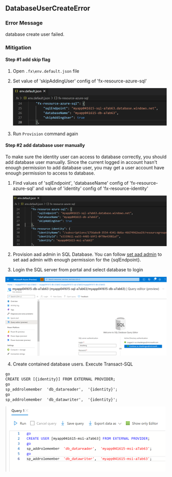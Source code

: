 ## DatabaseUserCreateError

### Error Message

database <database> create user <user> failed. 

### Mitigation

#### Step #1 add skip flag
1. Open `.fx\env.default.json` file
1. Set value of 'skipAddingUser' config of 'fx-resource-azure-sql' 

   ![image](../images/fx-core/sql/add-flag.png)

1. Run `Provision` command again

#### Step #2 add database user manually

To make sure the identity user can access to database correctly, you should add database user manually.
Since the current logged in account hasn't enough permission to add database user, you may get a user account have enough permission to access to database. 
1. Find values of 'sqlEndpoint', 'databaseName' config of 'fx-resource-azure-sql' and value of 'identity' config of 'fx-resource-identity'

   ![image](../images/fx-core/sql/config.png)

1. Provision aad admin in SQL Database. You can follow [set aad admin](https://docs.microsoft.com/en-us/azure/azure-sql/database/authentication-aad-configure?tabs=azure-powershell#provision-azure-ad-admin-sql-database) to set aad admin with enough permission for the {sqlEndpoint}.

1. Login the SQL server from portal and select database to login

  ![image](../images/fx-core/sql/login-db.png)

4. Create contained database users. Execute Transact-SQL 
```
go
CREATE USER [{identity}] FROM EXTERNAL PROVIDER;
go
sp_addrolemember  'db_datareader',  '{identity}';
go
sp_addrolemember  'db_datawriter',  '{identity}';
```

  ![image](../images/fx-core/sql/add-database-user.png)

